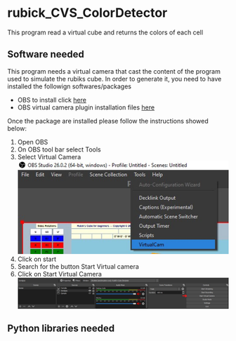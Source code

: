 # rubick_CVS_ColorDetector

This program read a virtual cube and returns the colors of each cell

## Software needed

This program needs a virtual camera that cast the content of the program used to simulate the rubiks cube.
In order to generate it, you need to have installed the followign softwares/packages

* OBS to install click [here](https://obsproject.com/)
* OBS virtual camera plugin installation files [here](https://github.com/Fenrirthviti/obs-virtual-cam/releases)

Once the package are installed please follow the instructions showed below:

1. Open OBS
1. On OBS tool bar select Tools
1. Select Virtual Camera ![Example of toolbar ](toolbar.jpg)
1. Click on start
1. Search for the button Start Virtual camera
1. Click on Start Virtual Camera ![Start Virtual Camera](start.jpg)

## Python libraries needed
